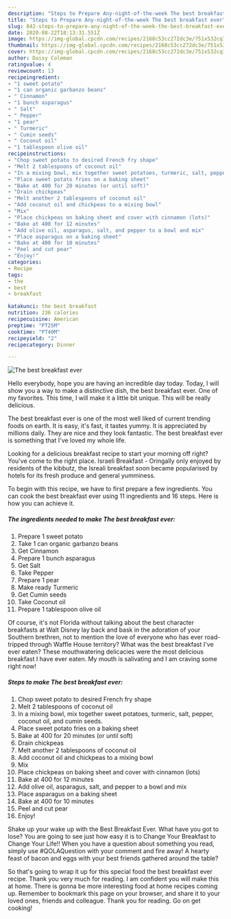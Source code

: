 ```yaml
---
description: "Steps to Prepare Any-night-of-the-week The best breakfast ever"
title: "Steps to Prepare Any-night-of-the-week The best breakfast ever"
slug: 842-steps-to-prepare-any-night-of-the-week-the-best-breakfast-ever
date: 2020-08-22T18:13:31.551Z
image: https://img-global.cpcdn.com/recipes/2168c53cc272dc3e/751x532cq70/the-best-breakfast-ever-recipe-main-photo.jpg
thumbnail: https://img-global.cpcdn.com/recipes/2168c53cc272dc3e/751x532cq70/the-best-breakfast-ever-recipe-main-photo.jpg
cover: https://img-global.cpcdn.com/recipes/2168c53cc272dc3e/751x532cq70/the-best-breakfast-ever-recipe-main-photo.jpg
author: Daisy Coleman
ratingvalue: 4
reviewcount: 13
recipeingredient:
- "1 sweet potato"
- "1 can organic garbanzo beans"
- " Cinnamon"
- "1 bunch asparagus"
- " Salt"
- " Pepper"
- "1 pear"
- " Turmeric"
- " Cumin seeds"
- " Coconut oil"
- "1 tablespoon olive oil"
recipeinstructions:
- "Chop sweet potato to desired French fry shape"
- "Melt 2 tablespoons of coconut oil"
- "In a mixing bowl, mix together sweet potatoes, turmeric, salt, pepper, coconut oil, and cumin seeds."
- "Place sweet potato fries on a baking sheet"
- "Bake at 400 for 20 minutes (or until soft)"
- "Drain chickpeas"
- "Melt another 2 tablespoons of coconut oil"
- "Add coconut oil and chickpeas to a mixing bowl"
- "Mix"
- "Place chickpeas on baking sheet and cover with cinnamon (lots)"
- "Bake at 400 for 12 minutes"
- "Add olive oil, asparagus, salt, and pepper to a bowl and mix"
- "Place asparagus on a baking sheet"
- "Bake at 400 for 10 minutes"
- "Peel and cut pear"
- "Enjoy!"
categories:
- Recipe
tags:
- the
- best
- breakfast

katakunci: the best breakfast 
nutrition: 236 calories
recipecuisine: American
preptime: "PT25M"
cooktime: "PT40M"
recipeyield: "2"
recipecategory: Dinner

---
```



![The best breakfast ever](https://img-global.cpcdn.com/recipes/2168c53cc272dc3e/751x532cq70/the-best-breakfast-ever-recipe-main-photo.jpg)

Hello everybody, hope you are having an incredible day today. Today, I will show you a way to make a distinctive dish, the best breakfast ever. One of my favorites. This time, I will make it a little bit unique. This will be really delicious.

The best breakfast ever is one of the most well liked of current trending foods on earth. It is easy, it's fast, it tastes yummy. It is appreciated by millions daily. They are nice and they look fantastic. The best breakfast ever is something that I've loved my whole life.

Looking for a delicious breakfast recipe to start your morning off right? You&#39;ve come to the right place. Israeli Breakfast - Oringally only enjoyed by residents of the kibbutz, the Isreali breakfast soon became popularised by hotels for its fresh produce and general yumminess.


To begin with this recipe, we have to first prepare a few ingredients. You can cook the best breakfast ever using 11 ingredients and 16 steps. Here is how you can achieve it.

<!--inarticleads1-->

##### The ingredients needed to make The best breakfast ever:

1. Prepare 1 sweet potato
1. Take 1 can organic garbanzo beans
1. Get  Cinnamon
1. Prepare 1 bunch asparagus
1. Get  Salt
1. Take  Pepper
1. Prepare 1 pear
1. Make ready  Turmeric
1. Get  Cumin seeds
1. Take  Coconut oil
1. Prepare 1 tablespoon olive oil


Of course, it&#39;s not Florida without talking about the best character breakfasts at Walt Disney lay back and bask in the adoration of your Southern brethren, not to mention the love of everyone who has ever road-tripped through Waffle House territory? What was the best breakfast I&#39;ve ever eaten? These mouthwatering delicacies were the most delicious breakfast I have ever eaten. My mouth is salivating and I am craving some right now! 

<!--inarticleads2-->

##### Steps to make The best breakfast ever:

1. Chop sweet potato to desired French fry shape
1. Melt 2 tablespoons of coconut oil
1. In a mixing bowl, mix together sweet potatoes, turmeric, salt, pepper, coconut oil, and cumin seeds.
1. Place sweet potato fries on a baking sheet
1. Bake at 400 for 20 minutes (or until soft)
1. Drain chickpeas
1. Melt another 2 tablespoons of coconut oil
1. Add coconut oil and chickpeas to a mixing bowl
1. Mix
1. Place chickpeas on baking sheet and cover with cinnamon (lots)
1. Bake at 400 for 12 minutes
1. Add olive oil, asparagus, salt, and pepper to a bowl and mix
1. Place asparagus on a baking sheet
1. Bake at 400 for 10 minutes
1. Peel and cut pear
1. Enjoy!


Shake up your wake up with the Best Breakfast Ever. What have you got to lose? You are going to see just how easy it is to Change Your Breakfast to Change Your Life!! When you have a question about something you read, simply use #QOLAQuestion with your comment and fire away! A hearty feast of bacon and eggs with your best friends gathered around the table? 

So that's going to wrap it up for this special food the best breakfast ever recipe. Thank you very much for reading. I am confident you will make this at home. There is gonna be more interesting food at home recipes coming up. Remember to bookmark this page on your browser, and share it to your loved ones, friends and colleague. Thank you for reading. Go on get cooking!

